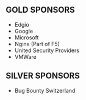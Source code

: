 ## GOLD SPONSORS

* Edgio
* Google
* Microsoft
* Nginx (Part of F5)
* United Security Providers
* VMWare

## SILVER SPONSORS

* Bug Bounty Switzerland

